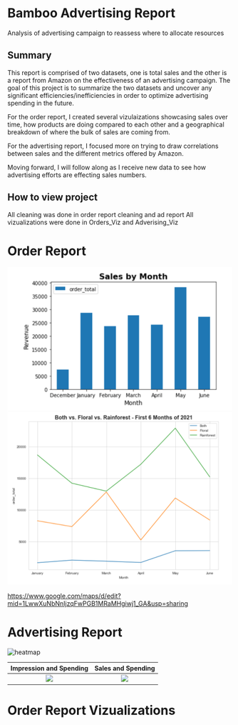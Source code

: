 # Bamboo Advertising Report
Analysis of advertising campaign to reassess where to allocate resources

## Summary
This report is comprised of two datasets, one is total sales and the other is a report from Amazon on the effectiveness of an advertising campaign. The goal of this project is to summarize the two datasets and uncover any significant efficiencies/inefficiencies in order to optimize advertising spending in the future.

For the order report, I created several vizulaizations showcasing sales over time, how products are doing compared to each other and a geographical breakdown of where the bulk of sales are coming from.

For the advertising report, I focused more on trying to draw correlations between sales and the different metrics offered by Amazon.  

Moving forward, I will follow along as I receive new data to see how advertising efforts are effecting sales numbers.

## How to view project
All cleaning was done in order report cleaning and ad report
All vizualizations were done in Orders_Viz and Adverising_Viz

# Order Report
![](https://github.com/rstrong341/Bamboo_Advertising_Report/blob/main/images/Sales%20by%20Month.PNG)
![](https://github.com/rstrong341/Bamboo_Advertising_Report/blob/main/images/Montly_Product_Sales.PNG)


https://www.google.com/maps/d/edit?mid=1LwwXuNbNnIjzqFwPGB1MRaMHgiwj1_GA&usp=sharing
  
  

# Advertising Report
![heatmap](https://user-images.githubusercontent.com/74929838/124980031-bb236d80-dfe8-11eb-9a5a-96cf09e3cb74.png)

Impression and Spending            |  Sales and Spending
:-------------------------:|:-------------------------:
![](https://user-images.githubusercontent.com/74929838/124983051-58cc6c00-dfec-11eb-9b95-7b6aa5bf0552.png)  |  ![](https://user-images.githubusercontent.com/74929838/124983034-52d68b00-dfec-11eb-8c0e-6cdc4501fc74.png)

# Order Report Vizualizations

